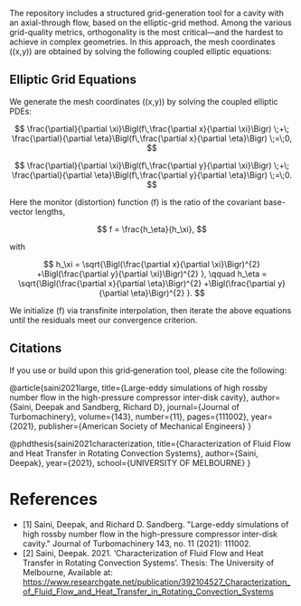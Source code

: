 
The repository includes a structured grid-generation tool for a cavity with an axial-through flow, based on the elliptic-grid method.  Among the various grid-quality metrics, orthogonality is the most critical—and the hardest to achieve in complex geometries.  In this approach, the mesh coordinates \((x,y)\) are obtained by solving the following coupled elliptic equations:


## Elliptic Grid Equations

We generate the mesh coordinates \((x,y)\) by solving the coupled elliptic PDEs:

$$
\frac{\partial}{\partial \xi}\Bigl(f\,\frac{\partial x}{\partial \xi}\Bigr)
\;+\;
\frac{\partial}{\partial \eta}\Bigl(f\,\frac{\partial x}{\partial \eta}\Bigr)
\;=\;0,
$$

$$
\frac{\partial}{\partial \xi}\Bigl(f\,\frac{\partial y}{\partial \xi}\Bigr)
\;+\;
\frac{\partial}{\partial \eta}\Bigl(f\,\frac{\partial y}{\partial \eta}\Bigr)
\;=\;0.
$$

Here the monitor (distortion) function \(f\) is the ratio of the covariant base-vector lengths,

$$
f = \frac{h_\eta}{h_\xi},
$$

with

$$
h_\xi = \sqrt{\Bigl(\frac{\partial x}{\partial \xi}\Bigr)^{2}
            +\Bigl(\frac{\partial y}{\partial \xi}\Bigr)^{2}
       },
\qquad
h_\eta = \sqrt{\Bigl(\frac{\partial x}{\partial \eta}\Bigr)^{2}
               +\Bigl(\frac{\partial y}{\partial \eta}\Bigr)^{2}
          }.
$$

We initialize \(f\) via transfinite interpolation, then iterate the above equations until the residuals meet our convergence criterion.

## Citations

If you use or build upon this grid‐generation tool, please cite the following:

@article{saini2021large,
  title={Large-eddy simulations of high rossby number flow in the high-pressure compressor inter-disk cavity},
  author={Saini, Deepak and Sandberg, Richard D},
  journal={Journal of Turbomachinery},
  volume={143},
  number={11},
  pages={111002},
  year={2021},
  publisher={American Society of Mechanical Engineers}
}

@phdthesis{saini2021characterization,
  title={Characterization of Fluid Flow and Heat Transfer in Rotating Convection Systems},
  author={Saini, Deepak},
  year={2021},
  school={UNIVERSITY OF MELBOURNE}
}



# References
- [1] Saini, Deepak, and Richard D. Sandberg. "Large-eddy simulations of high rossby number flow in the high-pressure compressor inter-disk cavity." Journal of Turbomachinery 143, no. 11 (2021): 111002.
- [2] Saini, Deepak. 2021. ‘Characterization of Fluid Flow and Heat Transfer in Rotating Convection Systems’. Thesis: The University of Melbourne, Available at: https://www.researchgate.net/publication/392104527_Characterization_of_Fluid_Flow_and_Heat_Transfer_in_Rotating_Convection_Systems
